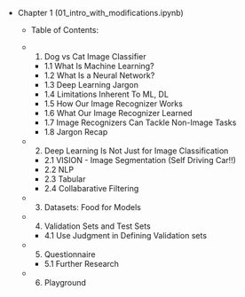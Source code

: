 - Chapter 1 (01_intro_with_modifications.ipynb)

    - Table of Contents:

    - 1)  Dog vs Cat Image Classifier
        -  1.1  What Is Machine Learning?
        - 1.2  What Is a Neural Network?
        - 1.3  Deep Learning Jargon
        - 1.4  Limitations Inherent To ML, DL
        - 1.5  How Our Image Recognizer Works
        - 1.6  What Our Image Recognizer Learned
        - 1.7  Image Recognizers Can Tackle Non-Image Tasks
        - 1.8  Jargon Recap
    - 2)  Deep Learning Is Not Just for Image Classification
        - 2.1  VISION - Image Segmentation (Self Driving Car!!)
        - 2.2  NLP
        - 2.3  Tabular
        - 2.4  Collabarative Filtering
    - 3)  Datasets: Food for Models
    - 4)  Validation Sets and Test Sets
        - 4.1  Use Judgment in Defining Validation sets
    - 5)  Questionnaire
        - 5.1  Further Research
    - 6)  Playground 